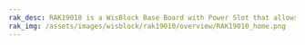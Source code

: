 ```yaml
---
rak_desc: RAK19010 is a WisBlock Base Board with Power Slot that allows you to attach WisBlock modules in four sensor slots and one IO slot.
rak_img: /assets/images/wisblock/rak19010/overview/RAK19010_home.png
---
```


<rk-redirect to="/Product-Categories/WisBlock/RAK19010/Overview/" />